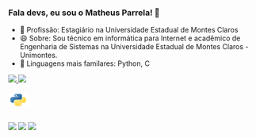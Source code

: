 ### Fala devs, eu sou o Matheus Parrela! 👋

- 🔭 Profissão: Estagiário na Universidade Estadual de Montes Claros
- 😄 Sobre: Sou técnico em informática para Internet e acadêmico de Engenharia de Sistemas na Universidade Estadual de Montes Claros - Unimontes.
- 👯 Linguagens mais familares: Python, C

<div>
  <a href="https://github.com/matheusparrela">
  <img height="180em" src="https://github-readme-stats.vercel.app/api?username=matheusparrela&show_icons=true&theme=cobalt&include_all_commits=true&count_private=true"/>
  <img height="180em" src="https://github-readme-stats.vercel.app/api/top-langs/?username=matheusparrela&layout=compact&langs_count=16&theme=cobalt"/>
</div>

<div style="display: inline_block"><br>
 <link rel="stylesheet" href="https://cdn.jsdelivr.net/gh/devicons/devicon@v2.12.0/devicon.min.css">
 
 <img align="center" alt="Rafa-Python" height="30" width="40" src="https://raw.githubusercontent.com/devicons/devicon/master/icons/python/python-original.svg">
 
<!--
  <img align="center" alt="Rafa-Js" height="30" width="40" src="https://raw.githubusercontent.com/devicons/devicon/master/icons/javascript/javascript-plain.svg">
  
 
 <!--
 <img align="center" alt="Rafa-Ts" height="30" width="40" src="https://raw.githubusercontent.com/devicons/devicon/master/icons/typescript/typescript-plain.svg"
  
 
  <img align="center" alt="Rafa-HTML" height="30" width="40" src="https://raw.githubusercontent.com/devicons/devicon/master/icons/html5/html5-original.svg">
  <img align="center" alt="Rafa-CSS" height="30" width="40" src="https://raw.githubusercontent.com/devicons/devicon/master/icons/css3/css3-original.svg">
  <img align="center" alt="Rafa-Python" height="30" width="40" src="https://raw.githubusercontent.com/devicons/devicon/master/icons/python/python-original.svg">
  <img align="center" alt="Rafa-Csharp" height="30" width="40" src="https://raw.githubusercontent.com/devicons/devicon/master/icons/csharp/csharp-original.svg">
  <img align="center" alt="django" heigth="60" width='70' src="https://img.shields.io/badge/Django-092E20?style=for-the-badge&logo=django&logoColor=white">
  <img align="center" alt="django" heigth="60" width='70' src="https://img.shields.io/badge/Flask-000000?style=for-the-badge&logo=flask&logoColor=white">
  <img align="center" alt="django" heigth="60" width='70' src="https://img.shields.io/badge/MySQL-00000F?style=for-the-badge&logo=mysql&logoColor=white">
  <img align="center" alt="django" heigth="60" width='70' src="https://img.shields.io/badge/C%2B%2B-00599C?style=for-the-badge&logo=c%2B%2B&logoColor=white">

-->

</div>

##  
<div> 
  <a href="https://instagram.com/matheus_parrela/" target="_blank"><img src="https://img.shields.io/badge/-Instagram-%23E4405F?style=for-the-badge&logo=instagram&logoColor=white" target="_blank"></a>
  <a href = "matheusparrela13@gmail.com"><img src="https://img.shields.io/badge/-Gmail-%23333?style=for-the-badge&logo=gmail&logoColor=white" target="_blank"></a>
  <a href="https://www.linkedin.com/in/matheus-melo-parrela" target="_blank"><img src="https://img.shields.io/badge/-LinkedIn-%230077B5?style=for-the-badge&logo=linkedin&logoColor=white" target="_blank"></a> 
 
  <!--![Snake animation](https://github.com/rafaballerini/rafaballerini/blob/output/github-contribution-grid-snake.svg) -->
 
</div